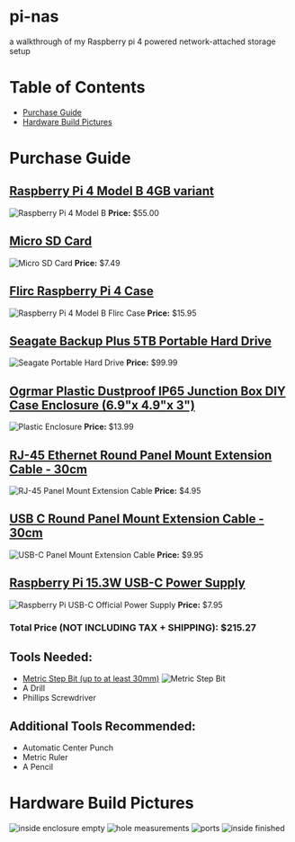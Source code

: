 # pi-nas
a walkthrough of my Raspberry pi 4 powered network-attached storage setup

# Table of Contents
* [Purchase Guide](#Purchase-Guide)
* [Hardware Build Pictures](#Hardware-Build-Pictures)

# Purchase Guide
## [Raspberry Pi 4 Model B 4GB variant](https://www.raspberrypi.org/products/raspberry-pi-4-model-b/?variant=raspberry-pi-4-model-b-4gb)
![Raspberry Pi 4 Model B](images/RPi4.jpg)
__Price:__ $55.00

## [Micro SD Card](https://slickdeals.net/deals/microsd/)
![Micro SD Card](images/micro_sd.jpg)
__Price:__ $7.49

## [Flirc Raspberry Pi 4 Case](https://flirc.tv/more/raspberry-pi-4-case)
![Raspberry Pi 4 Model B Flirc Case](images/RPi4_flirc.jpg)
__Price:__ $15.95

## [Seagate Backup Plus 5TB Portable Hard Drive](https://www.costco.com/Seagate-Backup-Plus-5TB-Portable-Hard-Drive-with-Rescue-Data-Recovery-Services.product.100431924.html)
![Seagate Portable Hard Drive](images/drive.jpg)
__Price:__ $99.99

## [Ogrmar Plastic Dustproof IP65 Junction Box DIY Case Enclosure (6.9"x 4.9"x 3")](https://www.amazon.com/gp/product/B07872XYBX/ref=ppx_yo_dt_b_asin_title_o01_s00?ie=UTF8&psc=1)
![Plastic Enclosure](images/enclosure.jpg)
__Price:__ $13.99

## [RJ-45 Ethernet Round Panel Mount Extension Cable - 30cm](https://www.adafruit.com/product/4215)
![RJ-45 Panel Mount Extension Cable](images/RJ-45.jpg)
__Price:__ $4.95

## [USB C Round Panel Mount Extension Cable - 30cm](https://www.adafruit.com/product/4218)
![USB-C Panel Mount Extension Cable](images/USB_C.jpg)
__Price:__ $9.95

## [Raspberry Pi 15.3W USB-C Power Supply](https://www.raspberrypi.org/products/type-c-power-supply/)
![Raspberry Pi USB-C Official Power Supply](images/power_supply.jpg)
__Price:__ $7.95
### __Total Price (NOT INCLUDING TAX + SHIPPING):__ $215.27


## Tools Needed:
* [Metric Step Bit (up to at least 30mm)](https://www.amazon.com/gp/product/B075958VBL/ref=ppx_yo_dt_b_asin_title_o00_s00?ie=UTF8&psc=1)
![Metric Step Bit](images/step_bit.jpg)
* A Drill
* Phillips Screwdriver

## Additional Tools Recommended:
* Automatic Center Punch
* Metric Ruler
* A Pencil

# Hardware Build Pictures
![inside enclosure empty](images/inside_empty.jpg)
![hole measurements](images/hole_measurements.jpg)
![ports](images/ports.jpg)
![inside finished](images/inside_finished.jpg)
